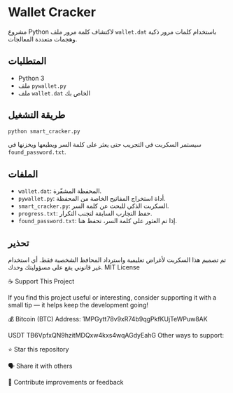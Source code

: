 # Wallet Cracker

مشروع Python لاكتشاف كلمة مرور ملف `wallet.dat` باستخدام كلمات مرور ذكية وهجمات متعددة المعالجات.

## المتطلبات

- Python 3
- ملف `pywallet.py`
- ملف `wallet.dat` الخاص بك

## طريقة التشغيل

```bash
python smart_cracker.py
```

سيستمر السكربت في التجريب حتى يعثر على كلمة السر ويطبعها ويخزنها في `found_password.txt`.

## الملفات

- `wallet.dat`: المحفظة المشفّرة.
- `pywallet.py`: أداة استخراج المفاتيح الخاصة من المحفظة.
- `smart_cracker.py`: السكربت الذكي للبحث عن كلمة السر.
- `progress.txt`: حفظ التجارب السابقة لتجنب التكرار.
- `found_password.txt`: إذا تم العثور على كلمة السر، تحفظ هنا.

## تحذير

تم تصميم هذا السكربت لأغراض تعليمية واسترداد المحافظ الشخصية فقط. أي استخدام غير قانوني يقع على مسؤوليتك وحدك.
MIT License

☕ Support This Project

If you find this project useful or interesting, consider supporting it with a small tip — it helps keep the development going!

💰 Bitcoin (BTC) Address: 1MPGytt78v9xR74b9qgPkfKUjTeWPuw8AK

USDT TB6VpfxQN9hzitMDQxw4kxs4wqAGdyEahG Other ways to support:

⭐ Star this repository

🗣 Share it with others

🧠 Contribute improvements or feedback
